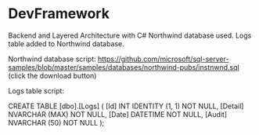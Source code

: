 # DevFramework
Backend and Layered Architecture with C# 
Northwind database used.
Logs table added to Northwind database.

Northwind database script:
https://github.com/microsoft/sql-server-samples/blob/master/samples/databases/northwind-pubs/instnwnd.sql
(click the download button)

Logs table script:

CREATE TABLE [dbo].[Logs] (
    [Id]     INT            IDENTITY (1, 1) NOT NULL,
    [Detail] NVARCHAR (MAX) NOT NULL,
    [Date]   DATETIME       NOT NULL,
    [Audit]  NVARCHAR (50)  NOT NULL
);


